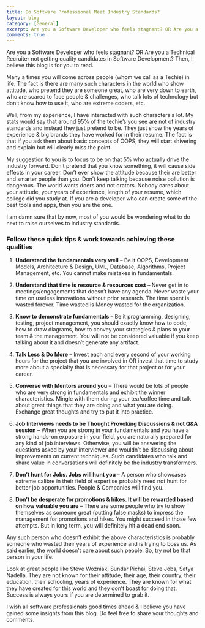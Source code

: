 ```yaml
---
title: Do Software Professional Meet Industry Standards?
layout: blog
category: [General]
excerpt: Are you a Software Developer who feels stagnant? OR Are you a Technical Recruiter not getting quality candidates in Software Development? Then, I believe this blog is for you to read. Many a times you will come across people (whom we call as a Techie) in life. The fact is there are many such characters...
comments: true
---
```


Are you a Software Developer who feels stagnant? OR Are you a Technical Recruiter not getting quality candidates in Software Development? Then, I believe this blog is for you to read.

Many a times you will come across people (whom we call as a Techie) in life. The fact is there are many such characters in the world who show attitude, who pretend they are someone great, who are very down to earth, who are scared to face people & challenges, who talk lots of technology but don’t know how to use it, who are extreme coders, etc.

Well, from my experience, I have interacted with such characters a lot. My stats would say that around 95% of the techie’s you see are not of industry standards and instead they just pretend to be. They just show the years of experience & big brands they have worked for in their resume. The fact is that if you ask them about basic concepts of OOPS, they will start shivering and explain but will clearly miss the point.

My suggestion to you is to focus to be on that 5% who actually drive the industry forward. Don’t pretend that you know something, it will cause side effects in your career. Don’t ever show the attitude because their are better and smarter people than you. Don’t keep talking because noise pollution is dangerous. The world wants doers and not orators. Nobody cares about your attitude, your years of experience, length of your resume, which college did you study at. If you are a developer who can create some of the best tools and apps, then you are the one.

I am damn sure that by now, most of you would be wondering what to do next to raise ourselves to industry standards.

### Follow these quick tips & work towards achieving these qualities

1. **Understand the fundamentals very well** – Be it OOPS, Development Models, Architecture & Design, UML, Database, Algorithms, Project Management, etc. You cannot make mistakes in fundamentals.

2. **Understand that time is resource & resources cost** – Never get in to meetings/engagements that doesn’t have any agenda. Never waste your time on useless innovations without prior research. The time spent is wasted forever. Time wasted is Money wasted for the organization.

3. **Know to demonstrate fundamentals** – Be it programming, designing, testing, project management, you should exactly know how to code, how to draw diagrams, how to convey your strategies & plans to your team & the management. You will not be considered valuable if you keep talking about it and doesn’t generate any artifact.

4. **Talk Less & Do More** – Invest each and every second of your working hours for the project that you are involved in OR invest that time to study more about a specialty that is necessary for that project or for your career.

5. **Converse with Mentors around you** – There would be lots of people who are very strong in fundamentals and exhibit the winner characteristics. Mingle with them during your tea/coffee time and talk about great things that they are doing and what you are doing. Exchange great thoughts and try to put it into practice.

6. **Job Interviews needs to be Thought Provoking Discussions & not Q&A session** – When you are strong in your fundamentals and you have a strong hands-on exposure in your field, you are naturally prepared for any kind of job interviews. Otherwise, you will be answering the questions asked by your interviewer and wouldn’t be discussing about improvements on current techniques. Such candidates who talk and share value in conversations will definitely be the industry transformers.

7. **Don’t hunt for Jobs. Jobs will hunt you** – A person who showcases extreme calibre in their field of expertise probably need not hunt for better job opportunities. People & Companies will find you.

8. **Don’t be desperate for promotions & hikes. It will be rewarded based on how valuable you are** – There are some people who try to show themselves as someone great (putting false masks) to impress the management for promotions and hikes. You might succeed in those few attempts. But in long term, you will definitely hit a dead end soon.

Any such person who doesn’t exhibit the above characteristics is probably someone who wasted their years of experience and is trying to boss us. As said earlier, the world doesn’t care about such people. So, try not be that person in your life.

Look at great people like Steve Wozniak, Sundar Pichai, Steve Jobs, Satya Nadella. They are not known for their attitude, their age, their country, their education, their schooling, years of experience. They are known for what they have created for this world and they don’t boast for doing that. Success is always yours if you are determined to grab it.

I wish all software professionals good times ahead & I believe you have gained some insights from this blog. Do feel free to share your thoughts and comments.
